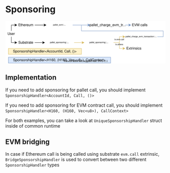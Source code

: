 # Sponsoring

<!-- This SVG file can be opened and edited using draw.io -->
![Sponsoring flow](./sponsoring-flow.svg)

## Implementation

If you need to add sponsoring for pallet call, you should implement `SponsorshipHandler<AccountId, Call, ()>`

If you need to add sponsoring for EVM contract call, you should implement `SponsorshipHandler<H160, (H160, Vec<u8>), CallContext>`

For both examples, you can take a look at `UniqueSponsorshipHandler` struct inside of common runtime

## EVM bridging

In case if Ethereum call is being called using substrate `evm.call` extrinsic, `BridgeSponsorshipHandler` is used to convert between two different `SponsorshipHandler` types
